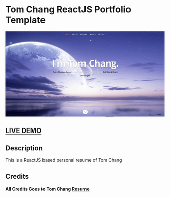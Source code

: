 # Tom Chang ReactJS Portfolio Template      

![ReactJS Resume of Tom Chang](resume-screenshot.jpg?raw=true "ReactJS Resume of Tom Chang")

## <a href="https://compassionate-leakey-e9b16b.netlify.app/">LIVE DEMO</a>

## Description
This is a ReactJS based personal resume of Tom Chang


## Credits

#### All Credits Goes to Tom Chang <a href='https://github.com/tom-warrier/react-resume-template'>Resume</a>
